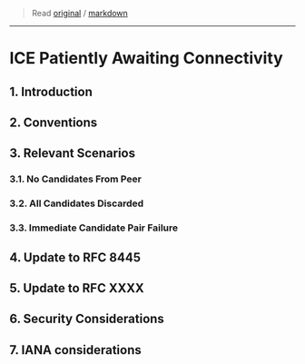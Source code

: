 > Read [original](https://tools.ietf.org/html/draft-ietf-ice-pac-02) / [markdown](../markdown/draft-ietf-ice-pac-02.md)

---

# ICE Patiently Awaiting Connectivity

## 1. Introduction

## 2. Conventions

## 3. Relevant Scenarios

### 3.1. No Candidates From Peer

### 3.2. All Candidates Discarded

### 3.3. Immediate Candidate Pair Failure

## 4. Update to RFC 8445

## 5. Update to RFC XXXX

## 6. Security Considerations

## 7. IANA considerations